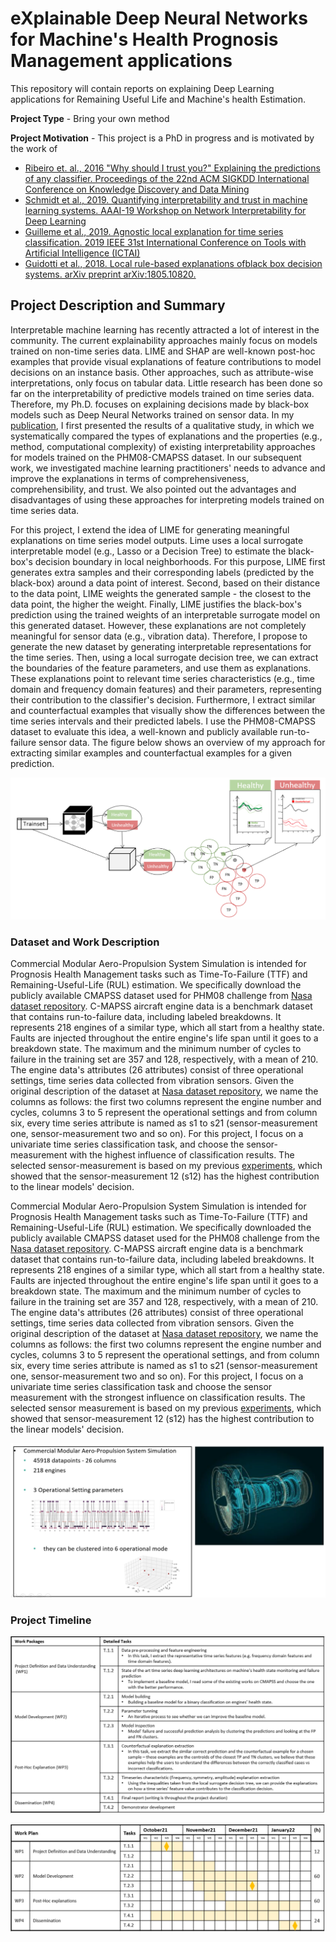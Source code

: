 # eXplainable Deep Neural Networks for Machine's Health Prognosis Management applications

This repository will contain reports on explaining Deep Learning applications for Remaining Useful Life and Machine's health Estimation.

**Project Type** - Bring your own method

**Project Motivation** - This project is a PhD in progress and is motivated by the work of 
* [Ribeiro et. al., 2016 "Why should I trust you?" Explaining the predictions of any classifier. Proceedings of the 22nd ACM SIGKDD International Conference on Knowledge Discovery and Data Mining](https://www.kdd.org/kdd2016/papers/files/rfp0573-ribeiroA.pdf)
* [Schmidt et al., 2019. Quantifying interpretability and trust in machine learning systems. AAAI-19 Workshop on Network Interpretability for Deep Learning](https://arxiv.org/abs/1901.08558)
* [Guilleme et al., 2019. Agnostic local explanation for time series classification. 2019 IEEE 31st International Conference on Tools with Artificial Intelligence (ICTAI)](https://ieeexplore.ieee.org/document/8995349/)
* [Guidotti et al., 2018. Local rule-based explanations ofblack box decision systems. arXiv preprint arXiv:1805.10820.](https://arxiv.org/abs/1805.10820)


## Project Description and Summary
Interpretable machine learning has recently attracted a lot of interest in the community. The current explainability approaches mainly focus on models trained on non-time series data. LIME and SHAP are well-known post-hoc examples that provide visual explanations of feature contributions to model decisions on an instance basis. Other approaches, such as attribute-wise interpretations, only focus on tabular data. Little research has been done so far on the interpretability of predictive models trained on time series data. Therefore, my Ph.D. focuses on explaining decisions made by black-box models such as Deep Neural Networks trained on sensor data. 
In my [publication](https://papers.phmsociety.org/index.php/phme/article/view/1244), I first presented the results of a qualitative study, in which we systematically compared the types of explanations and the properties (e.g., method, computational complexity) of existing interpretability approaches for models trained on the PHM08-CMAPSS dataset. In our subsequent work, we investigated machine learning practitioners' needs to advance and improve the explanations in terms of comprehensiveness, comprehensibility, and trust. We also pointed out the advantages and disadvantages of using these approaches for interpreting models trained on time series data.

For this project, I extend the idea of LIME for generating meaningful explanations on time series model outputs. Lime uses a local surrogate interpretable model (e.g., Lasso or a Decision Tree) to estimate the black-box's decision boundary in local neighborhoods. For this purpose, LIME first generates extra samples and their corresponding labels (predicted by the black-box) around a data point of interest. Second, based on their distance to the data point, LIME weights the generated sample - the closest to the data point, the higher the weight. Finally, LIME justifies the black-box's prediction using the trained weights of an interpretable surrogate model on this generated dataset.
However, these explanations are not completely meaningful for sensor data (e.g., vibration data). Therefore, I propose to generate the new dataset by generating interpretable representations for the time series. Then, using a local surrogate decision tree, we can extract the boundaries of the feature parameters, and use them as explanations.   
These explanations point to relevant time series characteristics (e.g., time domain and frequency domain features) and their parameters, representing their contribution to the classifier's decision. Furthermore, I extract similar and counterfactual examples that visually show the differences between the time series intervals and their predicted labels. I use the PHM08-CMAPSS dataset to evaluate this idea, a well-known and publicly available run-to-failure sensor data. The figure below shows an overview of my approach for extracting similar examples and counterfactual examples for a given prediction.


![alt text][BigPicture]

[BigPicture]: figures/Big-Picture.png



### Dataset and Work Description
Commercial Modular Aero-Propulsion System Simulation is intended for Prognosis Health Management tasks such as Time-To-Failure (TTF) and Remaining-Useful-Life (RUL) estimation. We specifically download the publicly available CMAPSS dataset used for PHM08 challenge from [Nasa dataset repository](https://ti.arc.nasa.gov/tech/dash/groups/pcoe/prognostic-data-repository/). 
C-MAPSS aircraft engine data is a benchmark dataset that contains run-to-failure data, including labeled breakdowns. It represents 218 engines of a similar type, which all start from a healthy state. Faults are injected throughout the entire engine's life span until it goes to a breakdown state. The maximum and the minimum number of cycles to failure in the training set are 357 and 128, respectively, with a mean of 210. The engine data's attributes (26 attributes) consist of three operational settings, time series data collected from vibration sensors. Given the original description of the dataset at [Nasa dataset repository](https://ti.arc.nasa.gov/tech/dash/groups/pcoe/prognostic-data-repository/), we name the columns as follows: the first two columns represent the engine number and cycles, columns 3 to 5 represent the operational settings and from column six, every time series attribute is named as s1 to s21 (sensor-measurement one, sensor-measurement two and so on). 
For this project, I focus on a univariate time series classification task, and choose the sensor-measurement with the highest influence of classification results. The selected sensor-measurement is based on my previous [experiments](https://papers.phmsociety.org/index.php/phme/article/view/1244), which showed that the sensor-measurement 12 (s12) has the highest contribution to the linear models' decision. 

Commercial Modular Aero-Propulsion System Simulation is intended for Prognosis Health Management tasks such as Time-To-Failure (TTF) and Remaining-Useful-Life (RUL) estimation. We specifically downloaded the publicly available CMAPSS dataset used for the PHM08 challenge from the [Nasa dataset repository](https://ti.arc.nasa.gov/tech/dash/groups/pcoe/prognostic-data-repository/). C-MAPSS aircraft engine data is a benchmark dataset that contains run-to-failure data, including labeled breakdowns. It represents 218 engines of a similar type, which all start from a healthy state. Faults are injected throughout the entire engine's life span until it goes to a breakdown state. The maximum and the minimum number of cycles to failure in the training set are 357 and 128, respectively, with a mean of 210. The engine data's attributes (26 attributes) consist of three operational settings, time series data collected from vibration sensors. Given the original description of the dataset at [Nasa dataset repository](https://ti.arc.nasa.gov/tech/dash/groups/pcoe/prognostic-data-repository/), we name the columns as follows: the first two columns represent the engine number and cycles, columns 3 to 5 represent the operational settings, and from column six, every time series attribute is named as s1 to s21 (sensor-measurement one, sensor-measurement two and so on). For this project, I focus on a univariate time series classification task and choose the sensor measurement with the strongest influence on classification results. The selected sensor measurement is based on my previous [experiments](https://papers.phmsociety.org/index.php/phme/article/view/1244), which showed that sensor-measurement 12 (s12) has the highest contribution to the linear models' decision.

![alt text][cmapss]

[cmapss]: figures/CMAPSS_description.png

### Project Timeline 

![alt text][wps]

[wps]: figures/WPs.png

![alt text][timeline]

[timeline]: figures/timeline.png


